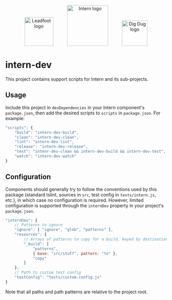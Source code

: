 <p align="center">
<img src="https://cdn.rawgit.com/theintern/leadfoot/master/docs/logo.svg" alt="Leadfoot logo" height="90">
&nbsp; &nbsp; &nbsp; &nbsp; &nbsp;
<img src="https://cdn.rawgit.com/theintern/intern/master/docs/logo.svg" alt="Intern logo" height="128">
&nbsp; &nbsp; &nbsp; &nbsp; &nbsp;
<img src="https://cdn.rawgit.com/theintern/digdug/master/docs/logo.svg" alt="Dig Dug logo" height="80">
</p>

# intern-dev

This project contains support scripts for Intern and its sub-projects.

## Usage

Include this project in `devDependencies` in your Intern component's `package.json`, then add the desired scripts to
`scripts` in `package.json`. For example:

```js
"scripts": {
	"build": "intern-dev-build",
	"clean": "intern-dev-clean",
	"lint": "intern-dev-lint",
	"release": "intern-dev-release",
	"test": "intenr-dev-clean && intern-dev-build && intern-dev-test",
	"watch": "intern-dev-watch"
}
```

## Configuration

Components should generally try to follow the conventions used by this package (standard tslint, sources in `src`, test config in `tests/intern.js`, etc.), in which case no configuration is required. However, limited configuration is supported through the `internDev` property in your project's `package.json`.

```js
"internDev": {
	// Patterns to ignore
	"ignore": [ "ignore", "glob", "patterns" ],
	"resources": {
		// Arrays of patterns to copy for a build, keyed by destination path
		"_build": [
			"patterns",
			{ base: "src/stuff", pattern: "to" },
			"copy"
		]
	},
	// Path to custom test config
	"testConfig": "tests/custom.config.js"
}
```

Note that all paths and path patterns are relative to the project root.
